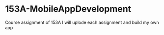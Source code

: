 # 153A-MobileAppDevelopment
Course assignment of 153A
I will uplode each assignment and build my own app

